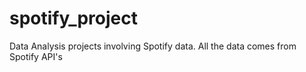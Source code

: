 # spotify_project
Data Analysis projects involving Spotify data. All the data comes from Spotify API's
